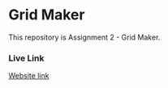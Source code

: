 # Grid Maker
This repository is Assignment 2 - Grid Maker.

### Live Link
[Website link](https://tahfimul.github.io/web-dev-grid-maker-assignment-2/)
